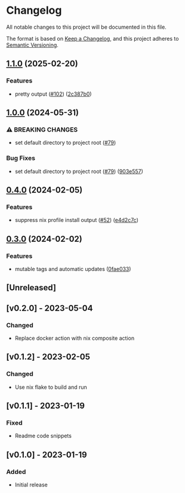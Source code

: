 # Changelog
All notable changes to this project will be documented in this file.

The format is based on [Keep a Changelog](https://keepachangelog.com/en/1.0.0/),
and this project adheres to [Semantic Versioning](https://semver.org/spec/v2.0.0.html).

## [1.1.0](https://github.com/mrcjkb/lua-typecheck-action/compare/v1.0.0...v1.1.0) (2025-02-20)


### Features

* pretty output ([#102](https://github.com/mrcjkb/lua-typecheck-action/issues/102)) ([2c387b0](https://github.com/mrcjkb/lua-typecheck-action/commit/2c387b0398f779147851b92609ee5d189ea9eeee))

## [1.0.0](https://github.com/mrcjkb/lua-typecheck-action/compare/v0.4.0...v1.0.0) (2024-05-31)


### ⚠ BREAKING CHANGES

* set default directory to project root ([#79](https://github.com/mrcjkb/lua-typecheck-action/issues/79))

### Bug Fixes

* set default directory to project root ([#79](https://github.com/mrcjkb/lua-typecheck-action/issues/79)) ([903e557](https://github.com/mrcjkb/lua-typecheck-action/commit/903e557390de6135588166f76e719b468076fa27))

## [0.4.0](https://github.com/mrcjkb/lua-typecheck-action/compare/v0.3.0...v0.4.0) (2024-02-05)


### Features

* suppress nix profile install output ([#52](https://github.com/mrcjkb/lua-typecheck-action/issues/52)) ([e4d2c7c](https://github.com/mrcjkb/lua-typecheck-action/commit/e4d2c7cf0596cd2e2851f6e4089f030beed6167f))

## [0.3.0](https://github.com/mrcjkb/lua-typecheck-action/compare/v0.2.1...v0.3.0) (2024-02-02)


### Features

* mutable tags and automatic updates ([0fae033](https://github.com/mrcjkb/lua-typecheck-action/commit/0fae0330e20618bc1e2ed5a57e0d1980b3ecbd0a))

## [Unreleased]

## [v0.2.0] - 2023-05-04
### Changed
- Replace docker action with nix composite action

## [v0.1.2] - 2023-02-05
### Changed
- Use nix flake to build and run

## [v0.1.1] - 2023-01-19
### Fixed
- Readme code snippets

## [v0.1.0] - 2023-01-19
### Added
- Initial release
